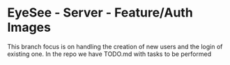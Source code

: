 # EyeSee - Server - Feature/Auth Images
This branch focus is on handling the creation of new users and the login of existing one.
In the repo we have TODO.md with tasks to be performed 